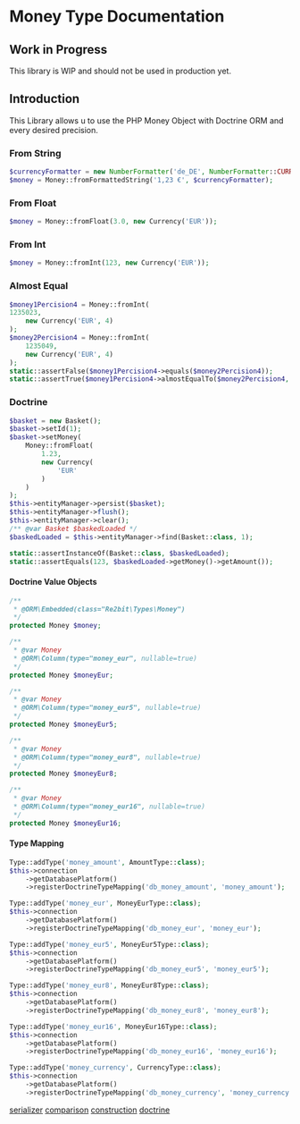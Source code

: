 Money Type Documentation
========================

## Work in Progress
This library is WIP and should not be used in production yet.

## Introduction

This Library allows u to use the PHP Money Object with Doctrine ORM and every desired precision.

### From String
```php
$currencyFormatter = new NumberFormatter('de_DE', NumberFormatter::CURRENCY);
$money = Money::fromFormattedString('1,23 €', $currencyFormatter);
```
### From Float
```php
$money = Money::fromFloat(3.0, new Currency('EUR'));
```
### From Int
```php
$money = Money::fromInt(123, new Currency('EUR'));
```

### Almost Equal
```php
$money1Percision4 = Money::fromInt(
1235023,
    new Currency('EUR', 4)
);
$money2Percision4 = Money::fromInt(
    1235049,
    new Currency('EUR', 4)
);
static::assertFalse($money1Percision4->equals($money2Percision4));
static::assertTrue($money1Percision4->almostEqualTo($money2Percision4, 0, 2));
```

### Doctrine
```php
$basket = new Basket();
$basket->setId(1);
$basket->setMoney(
    Money::fromFloat(
        1.23,
        new Currency(
            'EUR'
        )
    )
);
$this->entityManager->persist($basket);
$this->entityManager->flush();
$this->entityManager->clear();
/** @var Basket $baskedLoaded */
$baskedLoaded = $this->entityManager->find(Basket::class, 1);

static::assertInstanceOf(Basket::class, $baskedLoaded);
static::assertEquals(123, $baskedLoaded->getMoney()->getAmount());
```
#### Doctrine Value Objects
```php
/**
 * @ORM\Embedded(class="Re2bit\Types\Money")
 */
protected Money $money;

/**
 * @var Money
 * @ORM\Column(type="money_eur", nullable=true)
 */
protected Money $moneyEur;

/**
 * @var Money
 * @ORM\Column(type="money_eur5", nullable=true)
 */
protected Money $moneyEur5;

/**
 * @var Money
 * @ORM\Column(type="money_eur8", nullable=true)
 */
protected Money $moneyEur8;

/**
 * @var Money
 * @ORM\Column(type="money_eur16", nullable=true)
 */
protected Money $moneyEur16;
```
#### Type Mapping
```php
Type::addType('money_amount', AmountType::class);
$this->connection
    ->getDatabasePlatform()
    ->registerDoctrineTypeMapping('db_money_amount', 'money_amount');

Type::addType('money_eur', MoneyEurType::class);
$this->connection
    ->getDatabasePlatform()
    ->registerDoctrineTypeMapping('db_money_eur', 'money_eur');

Type::addType('money_eur5', MoneyEur5Type::class);
$this->connection
    ->getDatabasePlatform()
    ->registerDoctrineTypeMapping('db_money_eur5', 'money_eur5');

Type::addType('money_eur8', MoneyEur8Type::class);
$this->connection
    ->getDatabasePlatform()
    ->registerDoctrineTypeMapping('db_money_eur8', 'money_eur8');

Type::addType('money_eur16', MoneyEur16Type::class);
$this->connection
    ->getDatabasePlatform()
    ->registerDoctrineTypeMapping('db_money_eur16', 'money_eur16');

Type::addType('money_currency', CurrencyType::class);
$this->connection
    ->getDatabasePlatform()
    ->registerDoctrineTypeMapping('db_money_currency', 'money_currency');
```

[serializer](serializer)
[comparison](comparison)
[construction](construction)
[doctrine](doctrine)
